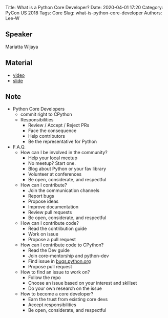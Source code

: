 Title: What is a Python Core Developer?
Date: 2020-04-01 17:20
Category: PyCon US 2018
Tags: Core
Slug: what-is-python-core-developer
Authors: Lee-W

## Speaker
Mariatta Wijaya

## Material
* [video](https://www.youtube.com/watch?v=hhj7eb6TrtI)
* [slide](https://noti.st/mariatta/FVuRAR/slides)

## Note
* Python Core Developers
    * commit right to CPython
    * Responsibilities
        * Review / Accept / Reject PRs
        * Face the consequence
        * Help contributors
        * Be the representative for Python
* F.A.Q.
    * How can I be involved in the community?
        * Help your local meetup
        * No meetup? Start one.
        * Blog about Python or your fav library
        * Volunteer at conferences
        * Be open, considerate, and respectful
    * How can I contribute?
        * Join the communication channels
        * Report bugs
        * Propose ideas
        * Improve documentation
        * Review pull requests
        * Be open, considerate, and respectful
    * How can I contribute code?
        * Read the contribution guide
        * Work on issue
        * Propose a pull request
    * How can I contribute code to CPython?
        * Read the Dev guide
        * Join core-mentorship and python-dev
        * Find issue in [bugs.python.org](https://bugs.python.org/)
        * Propose pull request
    * How to find an issue to work on?
        * Follow the repo
        * Choose an issue based on your interest and skillset
        * Do your own research on the issue
    * How to become a core developer?
        * Earn the trust from existing core devs
        * Accept responsibilities
        * Be open, considerate, and respectful
